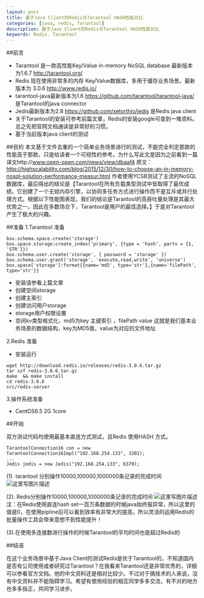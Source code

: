 ```yaml
---
layout: post
title: 基于Java Client的Redis与Tarantool HASH性能对比
categories: [java, redis, Tarantool]
description: 基于Java Client的Redis与Tarantool HASH性能对比
keywords: Redis, Tarantool
---
```


##前言
- Tarantool 是一款高性能Key/Value in-memory NoSQL database 最新版本为1.6.7 http://tarantool.org/
- Redis 现在使用非常多的内存 Key/Value数据库，多用于缓存业务场景。最新版本为 3.0.6 http://www.redis.io/
- tarantool-java最新版本为1.6 https://github.com/tarantool/tarantool-java/ 是Tarantool的java connector
- Jedis最新版本为2.8 https://github.com/xetorthio/jedis 是Redis java client
- 关于Tarantool的安装可参考前篇文章，Redis的安装google可查到一堆资料。总之先把官网文档通读是非常好的习惯。
- 基于当前版本java client的测试

##目的
本文基于文件去重的一个简单业务场景进行的测试，不能完全判定那款的性能高于那款，只是给读者一个可视性的参考。为什么写此文是因为之前看到一篇译文http://www.open-open.com/news/view/dbaaf4 原文：http://highscalability.com/blog/2015/12/30/how-to-choose-an-in-memory-nosql-solution-performance-measur.html  作者使用YCSB测试了主流的NoSQL数据库，最后得出的结论是【Tarantool在所有负载类型测试中皆取得了最优成绩。它创建了一个无锁内存引擎，以协同多任务方式进行操作而不是互斥或并行处理方式。根据以下性能图表现，我们的结论是Tarantool的高吞吐量处理是其最大优势之一。因此在多数场合下，Tarantool是用户的最佳选择。】于是对Tarantool产生了极大的兴趣。


##准备
1.Tarantool 准备
```
box.schema.space.create('storage')
box.space.storage:create_index('primary', {type = 'hash', parts = {1, 'STR'}})
box.schema.user.create('storage', { password = 'storage' })
box.schema.user.grant('storage', 'execute,read,write', 'universe')
box.space['storage']:format{{name='md5', type='str'},{name='filePath', type='str'}}
```
- 安装请参看上篇文章
- 创建空间storage
- 创建主索引
- 创建访问用户storage
- storage用户权限设置
- 空间kv类型格式化，md5为key 主键索引 ，filePath value
这就是我们基本业务场景的数据结构，key为MD5值，value为对应的文件地址

2.Redis 准备

 -  安装运行

 ```
wget http://download.redis.io/releases/redis-3.0.6.tar.gz
tar xzf redis-3.0.6.tar.gz
make  && make install
cd redis-3.0.6
src/redis-server
```

3.操作系统准备

 - CentOS6.5 2G 1core


##开始

  双方测试代码均使用最基本直连方式测试，且Redis 使用HASH 方式。

  ```
  TarantoolConnection16 con = new TarantoolConnection16Impl("192.168.254.133", 3301);
 ...
Jedis jedis = new Jedis("192.168.254.133", 6379);
  ```
(1). tarantool 分别操作10000,100000,1000000条记录的完成时间
   ![这里写图片描述](http://img.blog.csdn.net/20160128171951321)

(2). Redis分别操作10000,100000,1000000条记录的完成时间
   ![这里写图片描述](http://img.blog.csdn.net/20160128174928708)
注：在Redis使用直连hash set一百万条数据的时候java始终报异常，所以这里的值是0，在使用pipline后可以看到效率有非常大的提高，所以灵活的运用Redis的批量操作工具会带来意想不到性能提升！

(3).在使用多连接数进行操作的时候Tarantool的平均时间也是超过Redis的

##结语

在这个业务场景中基于Java Client的测试Redis是优于Tarantool的，不知道国内是否有公司使用或者研究过Tarantool？在我看来Tarantool还是非常优秀的，详细可以参看官方文档。他的中文资料还是相对比较少。不过对于搞技术的人来说，没有中文资料并不能阻碍学习。希望有使用经验的相互同学多多交流，有不对的地方也多多指正，共同学习进步。
